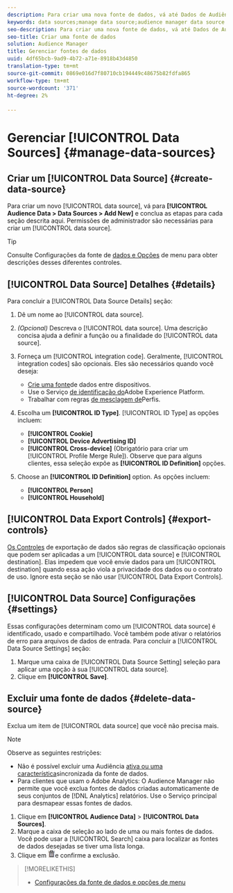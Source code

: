```yaml
---
description: Para criar uma nova fonte de dados, vá até Dados de Audiência > Fontes de dados > Adicionar novo e conclua as etapas para cada seção descrita aqui. São necessárias permissões de administrador para criar uma fonte de dados.
keywords: data sources;manage data source;audience manager data source
seo-description: Para criar uma nova fonte de dados, vá até Dados de Audiência > Fontes de dados > Adicionar novo e conclua as etapas para cada seção descrita aqui. São necessárias permissões de administrador para criar uma fonte de dados.
seo-title: Criar uma fonte de dados
solution: Audience Manager
title: Gerenciar fontes de dados
uuid: 4df65bcb-9ad9-4b72-a71e-8918b43d4850
translation-type: tm+mt
source-git-commit: 0869e016d7f80710cb194449c48675b82fdfa865
workflow-type: tm+mt
source-wordcount: '371'
ht-degree: 2%

---
```



# Gerenciar [!UICONTROL Data Sources] {#manage-data-sources}

## Criar um [!UICONTROL Data Source] {#create-data-source}

Para criar um novo [!UICONTROL data source], vá para **[!UICONTROL Audience Data > Data Sources > Add New]** e conclua as etapas para cada seção descrita aqui. Permissões de administrador são necessárias para criar um [!UICONTROL data source].

<!-- create-datasource.xml -->

>[!TIP]
>
>Consulte Configurações da fonte de [dados e Opções](../features/datasources-list-and-settings.md#settings-menu-options) de menu para obter descrições desses diferentes controles.

## [!UICONTROL Data Source] Detalhes {#details}

Para concluir a [!UICONTROL Data Source Details] seção:

1. Dê um nome ao [!UICONTROL data source].
1. *(Opcional)* Descreva o [!UICONTROL data source]. Uma descrição concisa ajuda a definir a função ou a finalidade do [!UICONTROL data source].
1. Forneça um [!UICONTROL integration code]. Geralmente, [!UICONTROL integration codes] são opcionais. Eles são necessários quando você deseja:

   * [Crie uma fonte](../features/profile-merge-rules/merge-rules-start.md#create-data-source)de dados entre dispositivos.
   * Use o Serviço [de identificação do](https://docs.adobe.com/content/help/en/id-service/using/home.html)Adobe Experience Platform.
   * Trabalhar com regras [de mesclagem de](../features/profile-merge-rules/merge-rules-start.md)Perfis.

1. Escolha um **[!UICONTROL ID Type]**. [!UICONTROL ID Type] as opções incluem:

   * **[!UICONTROL Cookie]**
   * **[!UICONTROL Device Advertising ID]**
   * **[!UICONTROL Cross-device]** (Obrigatório para criar um [!UICONTROL Profile Merge Rule]). Observe que para alguns clientes, essa seleção expõe as **[!UICONTROL ID Definition]** opções.

1. Choose an **[!UICONTROL ID Definition]** option. As opções incluem:

   * **[!UICONTROL Person]**
   * **[!UICONTROL Household]**

## [!UICONTROL Data Export Controls] {#export-controls}

[Os Controles](../features/data-export-controls.md) de exportação de dados são regras de classificação opcionais que podem ser aplicadas a um [!UICONTROL data source] e [!UICONTROL destination]. Elas impedem que você envie dados para um [!UICONTROL destination] quando essa ação viola a privacidade dos dados ou o contrato de uso. Ignore esta seção se não usar [!UICONTROL Data Export Controls].

## [!UICONTROL Data Source] Configurações {#settings}

Essas configurações determinam como um [!UICONTROL data source] é identificado, usado e compartilhado. Você também pode ativar o relatórios de erro para arquivos de dados de entrada. Para concluir a [!UICONTROL Data Source Settings] seção:

1. Marque uma caixa de [!UICONTROL Data Source Setting] seleção para aplicar uma opção à sua [!UICONTROL data source].
2. Clique em **[!UICONTROL Save]**.

## Excluir uma fonte de dados {#delete-data-source}

<!-- t_datasource_delete.xml -->

Exclua um item de [!UICONTROL data source] que você não precisa mais.

>[!NOTE]
>
>Observe as seguintes restrições:
>
>* Não é possível excluir uma Audiência [ativa ou uma característica](../features/traits/client-activity-synced-audience-traits.md)sincronizada da fonte de dados.
>* Para clientes que usam o Adobe Analytics: O Audience Manager não permite que você exclua fontes de dados criadas automaticamente de seus conjuntos de [!DNL Analytics] relatórios. Use o Serviço [](https://docs.adobe.com/content/help/en/core-services/interface/about-core-services/core-services-landing.html) principal para desmapear essas fontes de dados.


1. Clique em **[!UICONTROL Audience Data]** > **[!UICONTROL Data Sources]**.
1. Marque a caixa de seleção ao lado de uma ou mais fontes de dados.
Você pode usar a [!UICONTROL Search] caixa para localizar as fontes de dados desejadas se tiver uma lista longa.
1. Clique em ![](assets/icon_trash.png)e confirme a exclusão.


>[!MORELIKETHIS]
>
>* [Configurações da fonte de dados e opções de menu](../features/datasources-list-and-settings.md#settings-menu-options)